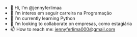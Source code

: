 - 👋 Hi, I’m @jennyferlimaa
- 👀 I’m interes em seguir carreira na Programação
- 🌱 I’m currently learning  Python
- 💞️ I’m looking to collaborate on empresas, como estagiária
- 📫 How to reach me: jennyferlima000@gmail.com

<!---
jennyferlimaa/jennyferlimaa is a ✨ special ✨ repository because its `README.md` (this file) appears on your GitHub profile.
You can click the Preview link to take a look at your changes.
--->

